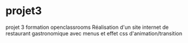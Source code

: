 # projet3
projet 3 formation openclassrooms
Réalisation d'un site internet de restaurant gastronomique avec menus et effet css d'animation/transition
